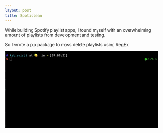 ```yaml
---
layout: post
title: Spoticlean
---
```


While building Spotify playlist apps, I found myself with an overwhelming amount of playlists from development and testing.

So I wrote a pip package to mass delete playlists using RegEx



![fork](assets/spoticlean-demo.gif)